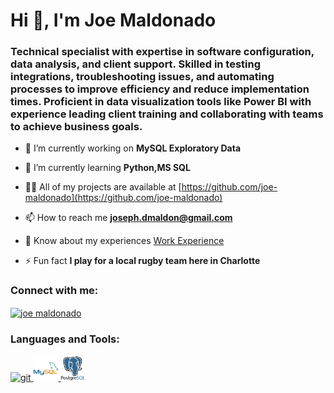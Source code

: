 <h1 align="left">Hi 👋, I'm Joe Maldonado</h1>
<h3 align="left">Technical specialist with expertise in software configuration, data analysis, and client support. Skilled in testing integrations, troubleshooting issues, and automating processes to improve efficiency and reduce implementation times. Proficient in data visualization tools like Power BI with experience leading client training and collaborating with teams to achieve business goals.</h3>

- 🔭 I’m currently working on **MySQL Exploratory Data**

- 🌱 I’m currently learning **Python,MS SQL**

- 👨‍💻 All of my projects are available at [https://github.com/joe-maldonado](https://github.com/joe-maldonado)

- 📫 How to reach me **joseph.dmaldon@gmail.com**

- 📄 Know about my experiences [Work Experience](https://1drv.ms/b/c/7507e7134a97ef48/EQSaD9Z8ZqlImBU_zvyt2soB2N3ZOw9n9LH7xATQ1n55nw?e=xEXxO1)

- ⚡ Fun fact **I play for a local rugby team here in Charlotte**

<h3 align="left">Connect with me:</h3>
<p align="left">
<a href="https://linkedin.com/in/joe maldonado" target="blank"><img align="center" src="https://raw.githubusercontent.com/rahuldkjain/github-profile-readme-generator/master/src/images/icons/Social/linked-in-alt.svg" alt="joe maldonado" height="30" width="40" /></a>
</p>

<h3 align="left">Languages and Tools:</h3>
<p align="left"> <a href="https://git-scm.com/" target="_blank" rel="noreferrer"> <img src="https://www.vectorlogo.zone/logos/git-scm/git-scm-icon.svg" alt="git" width="40" height="40"/> </a> <a href="https://www.mysql.com/" target="_blank" rel="noreferrer"> <img src="https://raw.githubusercontent.com/devicons/devicon/master/icons/mysql/mysql-original-wordmark.svg" alt="mysql" width="40" height="40"/> </a> <a href="https://www.postgresql.org" target="_blank" rel="noreferrer"> <img src="https://raw.githubusercontent.com/devicons/devicon/master/icons/postgresql/postgresql-original-wordmark.svg" alt="postgresql" width="40" height="40"/> </a> </p>
